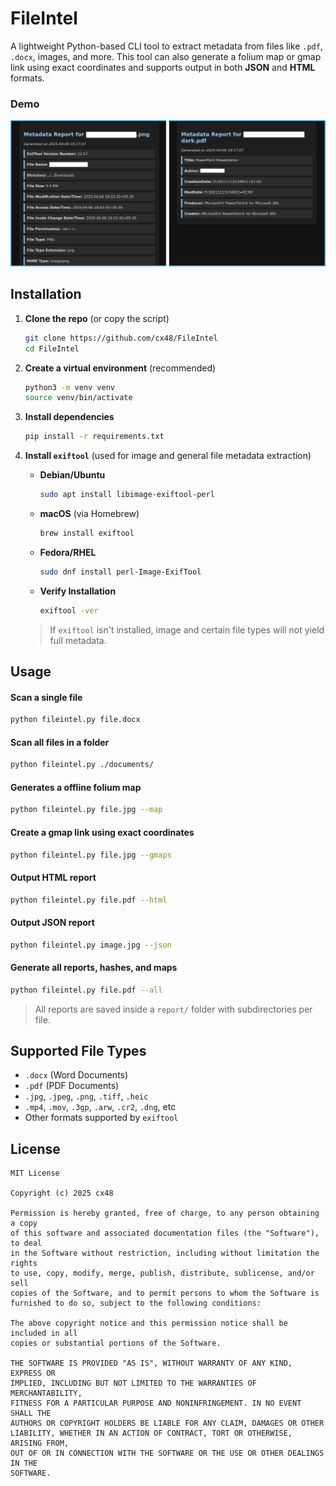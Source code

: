 # FileIntel

A lightweight Python-based CLI tool to extract metadata from files like `.pdf`, `.docx`, images, and more. This tool can also generate a folium map or gmap link using exact coordinates and supports output in both **JSON** and **HTML** formats.

### Demo

![Report Screenshot](assets/demo.png)

## Installation

1. **Clone the repo** (or copy the script)
   ```bash
   git clone https://github.com/cx48/FileIntel
   cd FileIntel
   ```

2. **Create a virtual environment** (recommended)
   ```bash
   python3 -m venv venv
   source venv/bin/activate
   ```

3. **Install dependencies**
   ```bash
   pip install -r requirements.txt
   ```

4. **Install `exiftool`** (used for image and general file metadata extraction)

   - **Debian/Ubuntu**
     ```bash
     sudo apt install libimage-exiftool-perl
     ```

   - **macOS** (via Homebrew)
     ```bash
     brew install exiftool
     ```

   - **Fedora/RHEL**
     ```bash
     sudo dnf install perl-Image-ExifTool
     ```

   - **Verify Installation**
     ```bash
     exiftool -ver
     ```

   > If `exiftool` isn't installed, image and certain file types will not yield full metadata.

## Usage

#### Scan a single file
```bash
python fileintel.py file.docx
```

#### Scan all files in a folder
```bash
python fileintel.py ./documents/
```

#### Generates a offline folium map

```bash
python fileintel.py file.jpg --map
```

#### Create a gmap link using exact coordinates

```bash
python fileintel.py file.jpg --gmaps
```

#### Output HTML report
```bash
python fileintel.py file.pdf --html
```

#### Output JSON report
```bash
python fileintel.py image.jpg --json
```

#### Generate all reports, hashes, and maps
```bash
python fileintel.py file.pdf --all
```

> All reports are saved inside a `report/` folder with subdirectories per file.

## Supported File Types

- `.docx` (Word Documents)
- `.pdf` (PDF Documents)
- `.jpg`, `.jpeg`, `.png`, `.tiff`, `.heic`
- `.mp4`, `.mov`, `.3gp`, `.arw`, `.cr2`, `.dng`, etc
- Other formats supported by `exiftool`

## License

```
MIT License

Copyright (c) 2025 cx48

Permission is hereby granted, free of charge, to any person obtaining a copy
of this software and associated documentation files (the "Software"), to deal
in the Software without restriction, including without limitation the rights
to use, copy, modify, merge, publish, distribute, sublicense, and/or sell
copies of the Software, and to permit persons to whom the Software is
furnished to do so, subject to the following conditions:

The above copyright notice and this permission notice shall be included in all
copies or substantial portions of the Software.

THE SOFTWARE IS PROVIDED "AS IS", WITHOUT WARRANTY OF ANY KIND, EXPRESS OR
IMPLIED, INCLUDING BUT NOT LIMITED TO THE WARRANTIES OF MERCHANTABILITY,
FITNESS FOR A PARTICULAR PURPOSE AND NONINFRINGEMENT. IN NO EVENT SHALL THE
AUTHORS OR COPYRIGHT HOLDERS BE LIABLE FOR ANY CLAIM, DAMAGES OR OTHER
LIABILITY, WHETHER IN AN ACTION OF CONTRACT, TORT OR OTHERWISE, ARISING FROM,
OUT OF OR IN CONNECTION WITH THE SOFTWARE OR THE USE OR OTHER DEALINGS IN THE
SOFTWARE.
```
